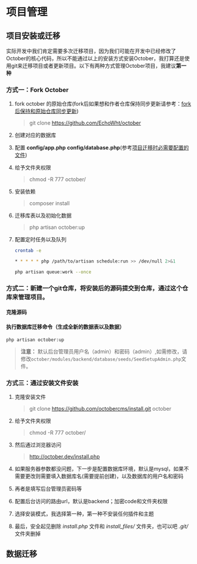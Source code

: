 # 项目管理

## 项目安装或迁移

实际开发中我们肯定需要多次迁移项目，因为我们可能在开发中已经修改了October的核心代码，所以不能通过以上的安装方式安装October，我打算还是使用git来迁移项目或者更新项目。以下有两种方式管理October项目，我建议**第一种**

### 方式一：Fork October

1. fork october 的原始仓库(fork后如果想和作者仓库保持同步更新请参考：[fork后保持和原始仓库同步更新](git-notes.md))
    
    > git clone https://github.com/EchoWht/october

1. 创建对应的数据库    
1. 配置 **config/app.php** **config/database.php**(参考[项目迁移时必需要配置的文件](common-config.md))
1. 给予文件夹权限

    > chmod -R 777 october/
    
1. 安装依赖

    > composer install

1. 迁移库表以及初始化数据

    > php artisan october:up

1. 配置定时任务以及队列

    ```bash
    crontab -e
 
    * * * * * php /path/to/artisan schedule:run >> /dev/null 2>&1
    
    php artisan queue:work --once
    ```
    
### 方式二：新建一个git仓库，将安装后的源码提交到仓库，通过这个仓库来管理项目。

#### 克隆源码

#### 执行数据库迁移命令（生成全新的数据表以及数据）
        
    php artisan october:up
    
> **注意：** 默认后台管理员用户名（admin）和密码（admin）,如需修改，请修改`october/modules/backend/database/seeds/SeedSetupAdmin.php`文件。

### 方式三：通过安装文件安装

1. 克隆安装文件

    > git clone https://github.com/octobercms/install.git october

1. 给予文件夹权限
    
    > chmod -R 777 october/
    
1. 然后通过浏览器访问

    > http://october.dev/install.php
    
1. 如果服务器参数都没问题，下一步是配置数据库环境，默认是mysql，如果不需要更改则需要填入数据库名(需要提前创建)，以及数据库的用户名和密码
1. 再者是填写后台管理员密码等
1. 配置后台访问的路由url，默认是backend；加密code和文件夹权限
1. 选择安装模式，我选择第一种，第一种不安装任何插件和主题
1. 最后，安全起见删除 *install.php* 文件和 *install_files/* 文件夹，也可以吧 *.git/* 文件夹删掉

## 数据迁移